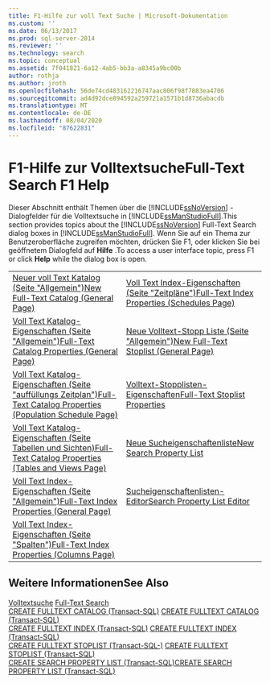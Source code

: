 ```yaml
---
title: F1-Hilfe zur voll Text Suche | Microsoft-Dokumentation
ms.custom: ''
ms.date: 06/13/2017
ms.prod: sql-server-2014
ms.reviewer: ''
ms.technology: search
ms.topic: conceptual
ms.assetid: 7f041821-6a12-4ab5-bb3a-a8345a9bc00b
author: rothja
ms.author: jroth
ms.openlocfilehash: 56de74cd483162216747aac806f98f7883ea4706
ms.sourcegitcommit: ad4d92dce894592a259721a1571b1d8736abacdb
ms.translationtype: MT
ms.contentlocale: de-DE
ms.lasthandoff: 08/04/2020
ms.locfileid: "87622831"
---
```

# <a name="full-text-search-f1-help"></a><span data-ttu-id="b092c-102">F1-Hilfe zur Volltextsuche</span><span class="sxs-lookup"><span data-stu-id="b092c-102">Full-Text Search F1 Help</span></span>
  <span data-ttu-id="b092c-103">Dieser Abschnitt enthält Themen über die [!INCLUDE[ssNoVersion](../includes/ssnoversion-md.md)] -Dialogfelder für die Volltextsuche in [!INCLUDE[ssManStudioFull](../includes/ssmanstudiofull-md.md)].</span><span class="sxs-lookup"><span data-stu-id="b092c-103">This section provides topics about the [!INCLUDE[ssNoVersion](../includes/ssnoversion-md.md)] Full-Text Search dialog boxes in [!INCLUDE[ssManStudioFull](../includes/ssmanstudiofull-md.md)].</span></span> <span data-ttu-id="b092c-104">Wenn Sie auf ein Thema zur Benutzeroberfläche zugreifen möchten, drücken Sie F1, oder klicken Sie bei geöffnetem Dialogfeld auf **Hilfe** .</span><span class="sxs-lookup"><span data-stu-id="b092c-104">To access a user interface topic, press F1 or click **Help** while the dialog box is open.</span></span>  
  
|||  
|-|-|  
|[<span data-ttu-id="b092c-105">Neuer voll Text Katalog &#40;Seite "Allgemein"&#41;</span><span class="sxs-lookup"><span data-stu-id="b092c-105">New Full-Text Catalog &#40;General Page&#41;</span></span>](new-full-text-catalog-general-page.md)|[<span data-ttu-id="b092c-106">Voll Text Index-Eigenschaften &#40;Seite "Zeitpläne"&#41;</span><span class="sxs-lookup"><span data-stu-id="b092c-106">Full-Text Index Properties &#40;Schedules Page&#41;</span></span>](../../2014/database-engine/full-text-index-properties-schedules-page.md)|  
|[<span data-ttu-id="b092c-107">Voll Text Katalog-Eigenschaften &#40;Seite "Allgemein"&#41;</span><span class="sxs-lookup"><span data-stu-id="b092c-107">Full-Text Catalog Properties &#40;General Page&#41;</span></span>](../../2014/database-engine/full-text-catalog-properties-general-page.md)|[<span data-ttu-id="b092c-108">Neue Volltext-Stopp Liste &#40;Seite "Allgemein"&#41;</span><span class="sxs-lookup"><span data-stu-id="b092c-108">New Full-Text Stoplist &#40;General Page&#41;</span></span>](../../2014/database-engine/new-full-text-stoplist-general-page.md)|  
|[<span data-ttu-id="b092c-109">Voll Text Katalog-Eigenschaften &#40;Seite "auffüllungs Zeitplan"&#41;</span><span class="sxs-lookup"><span data-stu-id="b092c-109">Full-Text Catalog Properties &#40;Population Schedule Page&#41;</span></span>](../../2014/database-engine/full-text-catalog-properties-population-schedule-page.md)|[<span data-ttu-id="b092c-110">Volltext-Stopplisten-Eigenschaften</span><span class="sxs-lookup"><span data-stu-id="b092c-110">Full-Text Stoplist Properties</span></span>](../../2014/database-engine/full-text-stoplist-properties.md)|  
|[<span data-ttu-id="b092c-111">Voll Text Katalog-Eigenschaften &#40;Seite Tabellen und Sichten&#41;</span><span class="sxs-lookup"><span data-stu-id="b092c-111">Full-Text Catalog Properties &#40;Tables and Views Page&#41;</span></span>](../../2014/database-engine/full-text-catalog-properties-tables-and-views-page.md)|[<span data-ttu-id="b092c-112">Neue Sucheigenschaftenliste</span><span class="sxs-lookup"><span data-stu-id="b092c-112">New Search Property List</span></span>](../../2014/database-engine/new-search-property-list.md)|  
|[<span data-ttu-id="b092c-113">Voll Text Index-Eigenschaften &#40;Seite "Allgemein"&#41;</span><span class="sxs-lookup"><span data-stu-id="b092c-113">Full-Text Index Properties &#40;General Page&#41;</span></span>](../../2014/database-engine/full-text-index-properties-general-page.md)|[<span data-ttu-id="b092c-114">Sucheigenschaftenlisten-Editor</span><span class="sxs-lookup"><span data-stu-id="b092c-114">Search Property List Editor</span></span>](../../2014/database-engine/search-property-list-editor.md)|  
|[<span data-ttu-id="b092c-115">Voll Text Index-Eigenschaften &#40;Seite "Spalten"&#41;</span><span class="sxs-lookup"><span data-stu-id="b092c-115">Full-Text Index Properties &#40;Columns Page&#41;</span></span>](../../2014/database-engine/full-text-index-properties-columns-page.md)||  
  
## <a name="see-also"></a><span data-ttu-id="b092c-116">Weitere Informationen</span><span class="sxs-lookup"><span data-stu-id="b092c-116">See Also</span></span>  
 <span data-ttu-id="b092c-117">[Volltextsuche](../relational-databases/search/full-text-search.md) </span><span class="sxs-lookup"><span data-stu-id="b092c-117">[Full-Text Search](../relational-databases/search/full-text-search.md) </span></span>  
 <span data-ttu-id="b092c-118">[CREATE FULLTEXT CATALOG &#40;Transact-SQL&#41;](/sql/t-sql/statements/create-fulltext-catalog-transact-sql) </span><span class="sxs-lookup"><span data-stu-id="b092c-118">[CREATE FULLTEXT CATALOG &#40;Transact-SQL&#41;](/sql/t-sql/statements/create-fulltext-catalog-transact-sql) </span></span>  
 <span data-ttu-id="b092c-119">[CREATE FULLTEXT INDEX &#40;Transact-SQL&#41;](/sql/t-sql/statements/create-fulltext-index-transact-sql) </span><span class="sxs-lookup"><span data-stu-id="b092c-119">[CREATE FULLTEXT INDEX &#40;Transact-SQL&#41;](/sql/t-sql/statements/create-fulltext-index-transact-sql) </span></span>  
 <span data-ttu-id="b092c-120">[CREATE FULLTEXT STOPLIST &#40;Transact-SQL-&#41;](/sql/t-sql/statements/create-fulltext-stoplist-transact-sql) </span><span class="sxs-lookup"><span data-stu-id="b092c-120">[CREATE FULLTEXT STOPLIST &#40;Transact-SQL&#41;](/sql/t-sql/statements/create-fulltext-stoplist-transact-sql) </span></span>  
 [<span data-ttu-id="b092c-121">CREATE SEARCH PROPERTY LIST &#40;Transact-SQL&#41;</span><span class="sxs-lookup"><span data-stu-id="b092c-121">CREATE SEARCH PROPERTY LIST &#40;Transact-SQL&#41;</span></span>](/sql/t-sql/statements/create-search-property-list-transact-sql)  
  
  
